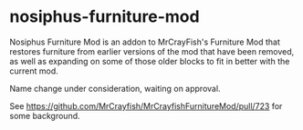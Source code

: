 # nosiphus-furniture-mod
Nosiphus Furniture Mod is an addon to MrCrayFish's Furniture Mod that restores furniture from earlier versions of the mod that have been removed, as well as expanding on some of those older blocks to fit in better with the current mod.

Name change under consideration, waiting on approval.

See https://github.com/MrCrayfish/MrCrayfishFurnitureMod/pull/723 for some background.
